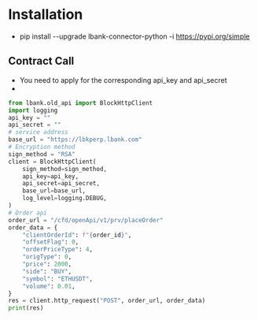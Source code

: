 # Installation
* pip install --upgrade lbank-connector-python -i https://pypi.org/simple
## Contract Call
* You need to apply for the corresponding api_key and api_secret
* 
```python
from lbank.old_api import BlockHttpClient
import logging
api_key = ""
api_secret = ""
# service address
base_url = "https://lbkperp.lbank.com"
# Encryption method
sign_method = "RSA"
client = BlockHttpClient(
    sign_method=sign_method,
    api_key=api_key,
    api_secret=api_secret,
    base_url=base_url,
    log_level=logging.DEBUG,
)
# Order api
order_url = "/cfd/openApi/v1/prv/placeOrder"
order_data = {
    "clientOrderId": f"{order_id}",
    "offsetFlag": 0,
    "orderPriceType": 4,
    "origType": 0,
    "price": 2000,
    "side": "BUY",
    "symbol": "ETHUSDT",
    "volume": 0.01,
}
res = client.http_request("POST", order_url, order_data)
print(res)
```
